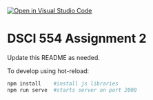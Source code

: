 [![Open in Visual Studio Code](https://classroom.github.com/assets/open-in-vscode-c66648af7eb3fe8bc4f294546bfd86ef473780cde1dea487d3c4ff354943c9ae.svg)](https://classroom.github.com/online_ide?assignment_repo_id=8374075&assignment_repo_type=AssignmentRepo)
# DSCI 554 Assignment 2

Update this README as needed.

To develop using hot-reload:

```bash
npm install    #install js libraries
npm run serve  #starts server on port 2000
```
